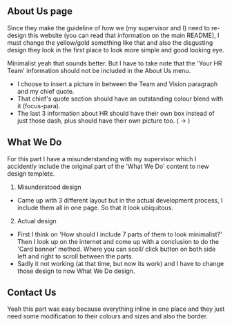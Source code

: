 ## About Us page

Since they make the guideline of how we (my supervisor and I) need to re-design this website (you can read that information on the main README), I must change the yellow/gold something like that and also the disgusting design they look in the first place to look more simple and good looking eye.

Minimalist yeah that sounds better. But I have to take note that the 'Your HR Team' information should not be included in the About Us menu.

- I choose to insert a picture in between the Team and Vision paragraph and my chief quote.
- That chief's quote section should have an outstanding colour blend with it (focus-para).
- The last 3 information about HR should have their own box instead of just those dash, plus should have their own picture too. ( -> )

## What We Do

For this part I have a misunderstanding with my supervisor which I accidently include the original part of the 'What We Do' content to new design templete.

1. Misunderstood design

- Came up with 3 different layout but in the actual development process, I include them all in one page. So that it look ubiquitous.

2. Actual design

- First I think on 'How should I include 7 parts of them to look minimalist?' Then I look up on the internet and come up with a conclusion to do the 'Card banner' method. Where you can scoll/ click button on both side left and right to scroll between the parts.
- Sadly it not working (at that time, but now its work) and I have to change those design to now What We Do design.

## Contact Us

Yeah this part was easy because everything inline in one place and they just need some modification to their colours and sizes and also the border.

